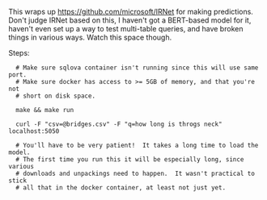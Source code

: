 This wraps up https://github.com/microsoft/IRNet for making predictions.
Don't judge IRNet based on this, I haven't got a BERT-based model for it,
haven't even set up a way to test multi-table queries, and have broken
things in various ways.  Watch this space though.

Steps:

```
  # Make sure sqlova container isn't running since this will use same port.
  # Make sure docker has access to >= 5GB of memory, and that you're not
  # short on disk space.

  make && make run

  curl -F "csv=@bridges.csv" -F "q=how long is throgs neck" localhost:5050

  # You'll have to be very patient!  It takes a long time to load the model.
  # The first time you run this it will be especially long, since various
  # downloads and unpackings need to happen.  It wasn't practical to stick
  # all that in the docker container, at least not just yet.
```
